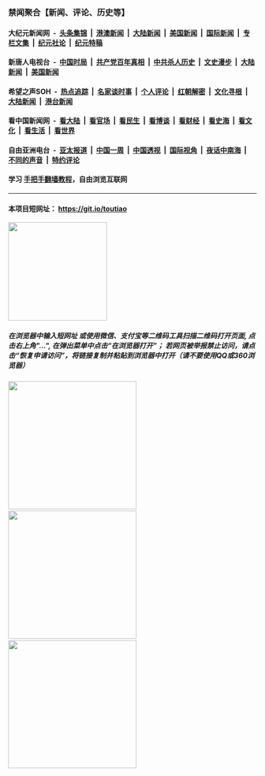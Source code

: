 ### 禁闻聚合【新闻、评论、历史等】

#### 大纪元新闻网 &nbsp;-&nbsp; [头条集锦](indexes/E头条集锦.md?t=02032322) &nbsp;|&nbsp; [港澳新闻](indexes/E港澳新闻.md?t=02032322)  &nbsp;|&nbsp; [大陆新闻](indexes/E大陆新闻.md?t=02032322) &nbsp;|&nbsp; [美国新闻](indexes/E美国新闻.md?t=02032322) &nbsp;|&nbsp; [国际新闻](indexes/E国际新闻.md?t=02032322) &nbsp;|&nbsp; [专栏文集](indexes/E专栏文集.md?t=02032322) &nbsp;|&nbsp; [纪元社论](indexes/E纪元社论.md?t=02032322) &nbsp;|&nbsp; [纪元特稿](indexes/E纪元特稿.md?t=02032322) 

#### 新唐人电视台 &nbsp;-&nbsp; [中国时局](indexes/N中国时局.md?t=02032322) &nbsp;|&nbsp; [共产党百年真相](indexes/N共产党百年真相.md?t=02032322) &nbsp;|&nbsp; [中共杀人历史](indexes/N中共杀人历史.md?t=02032322) &nbsp;|&nbsp; [文史漫步](indexes/N文史漫步.md?t=02032322) &nbsp;|&nbsp; [大陆新闻](indexes/N大陆新闻.md?t=02032322) &nbsp;|&nbsp; [美国新闻](indexes/N美国新闻.md?t=02032322)

#### 希望之声SOH &nbsp;-&nbsp; [热点追踪](indexes/H热点追踪.md?t=02032322) &nbsp;|&nbsp; [名家谈时事](indexes/H名家谈时事.md?t=02032322) &nbsp;|&nbsp; [个人评论](indexes/H个人评论.md?t=02032322)  &nbsp;|&nbsp; [红朝解密](indexes/H红朝解密.md?t=02032322) &nbsp;|&nbsp; [文化寻根](indexes/H文化寻根.md?t=02032322) &nbsp;|&nbsp; [大陆新闻](indexes/H大陆新闻.md?t=02032322) &nbsp;|&nbsp; [港台新闻](indexes/H港台新闻.md?t=02032322)

#### 看中国新闻网 &nbsp;-&nbsp; [看大陆](indexes/S看大陆.md?t=02032322) &nbsp;|&nbsp; [看官场](indexes/S看官场.md?t=02032322) &nbsp;|&nbsp; [看民生](indexes/S看民生.md?t=02032322)  &nbsp;|&nbsp; [看博谈](indexes/S看博谈.md?t=02032322) &nbsp;|&nbsp; [看财经](indexes/S看财经.md?t=02032322) &nbsp;|&nbsp; [看史海](indexes/S看史海.md?t=02032322) &nbsp;|&nbsp; [看文化](indexes/S看文化.md?t=02032322) &nbsp;|&nbsp; [看生活](indexes/S看生活.md?t=02032322) &nbsp;|&nbsp; [看世界](indexes/S看世界.md?t=02032322)

#### 自由亚洲电台 &nbsp;-&nbsp; [亚太报道](indexes/R亚太报道.md?t=02032322) &nbsp;|&nbsp; [中国一周](indexes/R中国一周.md?t=02032322) &nbsp;|&nbsp; [中国透视](indexes/R中国透视.md?t=02032322)  &nbsp;|&nbsp; [国际视角](indexes/R国际视角.md?t=02032322) &nbsp;|&nbsp; [夜话中南海](indexes/R夜话中南海.md?t=02032322) &nbsp;|&nbsp; [不同的声音](indexes/R不同的声音.md?t=02032322) &nbsp;|&nbsp; [特约评论](indexes/R特约评论.md?t=02032322)

#### 学习 [手把手翻墙教程](https://github.com/gfw-breaker/guides/wiki)，自由浏览互联网

----

#### 本项目短网址： https://git.io/toutiao
<img src="https://raw.githubusercontent.com/gfw-breaker/banned-news/master/scripts/img/qr.png" width="200px"/>  

##### 在浏览器中输入短网址 或使用微信、支付宝等二维码工具扫描二维码打开页面, 点击右上角"...", 在弹出菜单中点击“在浏览器打开”； 若网页被举报禁止访问，请点击“恢复申请访问”，将链接复制并粘贴到浏览器中打开（请不要使用QQ或360浏览器）

<img src="https://raw.githubusercontent.com/gfw-breaker/banned-news/master/scripts/img/1.png" width="260px"/> &nbsp; <img src="https://raw.githubusercontent.com/gfw-breaker/banned-news/master/scripts/img/2.png" width="260px"/> &nbsp; <img src="https://raw.githubusercontent.com/gfw-breaker/banned-news/master/scripts/img/3.png" width="260px"/>
